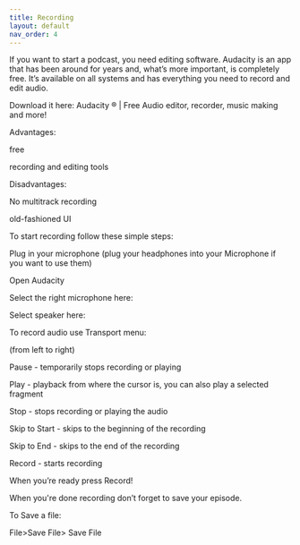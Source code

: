 ```yaml
---
title: Recording 
layout: default
nav_order: 4
---
```


If you want to start a podcast, you need editing software. Audacity is an app that has been around for years and, what’s more important, is completely free.  It’s available on all systems and has everything you need to record and edit audio.

Download it here: Audacity ® | Free Audio editor, recorder, music making and more! 

 

Advantages:

free

recording and editing tools 

 

Disadvantages:

No multitrack recording

old-fashioned UI

 

To start recording follow these simple steps: 

Plug in your microphone (plug your headphones into your Microphone if you want to use them) 

Open Audacity

Select the right microphone here: 



Select speaker here:



To record audio use Transport menu:




(from left to right)

Pause - temporarily stops recording or playing

 Play - playback from where the cursor is, you can also play a selected fragment

 Stop - stops recording or playing the audio 

 Skip to Start - skips to the beginning of the recording 

Skip to End - skips to the end of the recording 

Record - starts recording 

 

When you’re ready press Record!

 

When you're done recording don’t forget to save your episode.

To Save a file: 

File>Save File> Save File 